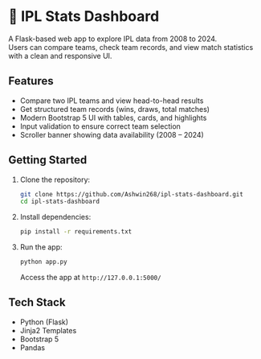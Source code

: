 # 🏏 IPL Stats Dashboard

A Flask-based web app to explore IPL data from 2008 to 2024.  
Users can compare teams, check team records, and view match statistics with a clean and responsive UI.

## Features
- Compare two IPL teams and view head-to-head results
- Get structured team records (wins, draws, total matches)
- Modern Bootstrap 5 UI with tables, cards, and highlights
- Input validation to ensure correct team selection
- Scroller banner showing data availability (2008 – 2024)

## Getting Started
1. Clone the repository:
   ```bash
   git clone https://github.com/Ashwin268/ipl-stats-dashboard.git
   cd ipl-stats-dashboard
   ```

2. Install dependencies:

   ```bash
   pip install -r requirements.txt
   ```
3. Run the app:

   ```bash
   python app.py
   ```

   Access the app at `http://127.0.0.1:5000/`

## Tech Stack

* Python (Flask)
* Jinja2 Templates
* Bootstrap 5
* Pandas

